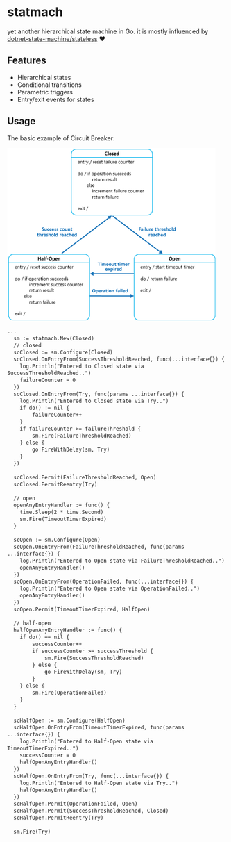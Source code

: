 # statmach
yet another hierarchical state machine in Go. it is
mostly influenced by [dotnet-state-machine/stateless](https://github.com/dotnet-state-machine/stateless) :heart:

## Features
- Hierarchical states
- Conditional transitions
- Parametric triggers
- Entry/exit events for states

## Usage

The basic example of Circuit Breaker:

<img src="img/circuit-breaker-diagram.png" width="480" title="Circuit Breaker Diagram" />

```
...
  sm := statmach.New(Closed)
  // closed
  scClosed := sm.Configure(Closed)
  scClosed.OnEntryFrom(SuccessThresholdReached, func(...interface{}) {
  	log.Println("Entered to Closed state via SuccessThresholdReached..")
  	failureCounter = 0
  })
  scClosed.OnEntryFrom(Try, func(params ...interface{}) {
  	log.Println("Entered to Closed state via Try..")
  	if do() != nil {
  		failureCounter++
  	}
  	if failureCounter >= failureThreshold {
  		sm.Fire(FailureThresholdReached)
  	} else {
  		go FireWithDelay(sm, Try)
  	}
  })

  scClosed.Permit(FailureThresholdReached, Open)
  scClosed.PermitReentry(Try)

  // open
  openAnyEntryHandler := func() {
  	time.Sleep(2 * time.Second)
  	sm.Fire(TimeoutTimerExpired)
  }

  scOpen := sm.Configure(Open)
  scOpen.OnEntryFrom(FailureThresholdReached, func(params ...interface{}) {
  	log.Println("Entered to Open state via FailureThresholdReached..")
  	openAnyEntryHandler()
  })
  scOpen.OnEntryFrom(OperationFailed, func(...interface{}) {
  	log.Println("Entered to Open state via OperationFailed..")
  	openAnyEntryHandler()
  })
  scOpen.Permit(TimeoutTimerExpired, HalfOpen)

  // half-open
  halfOpenAnyEntryHandler := func() {
  	if do() == nil {
  		successCounter++
  		if successCounter >= successThreshold {
  			sm.Fire(SuccessThresholdReached)
  		} else {
  			go FireWithDelay(sm, Try)
  		}
  	} else {
  		sm.Fire(OperationFailed)
  	}
  }

  scHalfOpen := sm.Configure(HalfOpen)
  scHalfOpen.OnEntryFrom(TimeoutTimerExpired, func(params ...interface{}) {
  	log.Println("Entered to Half-Open state via TimeoutTimerExpired..")
  	successCounter = 0
  	halfOpenAnyEntryHandler()
  })
  scHalfOpen.OnEntryFrom(Try, func(...interface{}) {
  	log.Println("Entered to Half-Open state via Try..")
  	halfOpenAnyEntryHandler()
  })
  scHalfOpen.Permit(OperationFailed, Open)
  scHalfOpen.Permit(SuccessThresholdReached, Closed)
  scHalfOpen.PermitReentry(Try)

  sm.Fire(Try)
```
